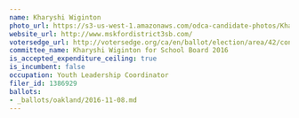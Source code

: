 ```yaml
---
name: Kharyshi Wiginton
photo_url: https://s3-us-west-1.amazonaws.com/odca-candidate-photos/Kharyshi-Wiginton.png
website_url: http://www.mskfordistrict3sb.com/
votersedge_url: http://votersedge.org/ca/en/ballot/election/area/42/contests/contest/13217/candidate/130698?&county=Alameda%20County&election_authority_id=1
committee_name: Kharyshi Wiginton for School Board 2016
is_accepted_expenditure_ceiling: true
is_incumbent: false
occupation: Youth Leadership Coordinator
filer_id: 1386929
ballots:
- _ballots/oakland/2016-11-08.md
---
```

